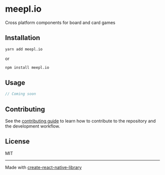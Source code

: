 # meepl.io

Cross platform components for board and card games

## Installation

```sh
yarn add meepl.io
```

or

```sh
npm install meepl.io
```

## Usage

```js
// Coming soon
```

## Contributing

See the [contributing guide](CONTRIBUTING.md) to learn how to contribute to the repository and the development workflow.

## License

MIT

---

Made with [create-react-native-library](https://github.com/callstack/react-native-builder-bob)
